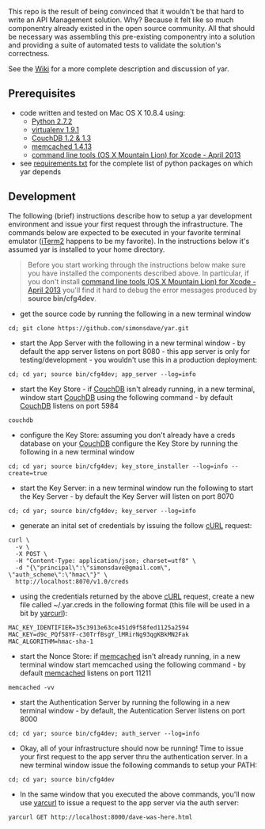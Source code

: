 This repo is the result of being convinced that it wouldn't be that
hard to write an API Management solution. Why? Because it felt like so much
componentry already existed in the open source community. All that should be necessary
was assembling this pre-existing componentry into a solution and
providing a suite of automated tests to validate the solution's correctness. 

See the [Wiki](https://github.com/simonsdave/yar/wiki) for a more complete description and discussion of yar.

Prerequisites 
-------------
* code written and tested on Mac OS X 10.8.4 using:
  * [Python 2.7.2](http://www.python.org/)
  * [virtualenv 1.9.1](https://pypi.python.org/pypi/virtualenv)
  * [CouchDB 1.2 & 1.3](http://couchdb.apache.org/)
  * [memcached 1.4.13](http://memcached.org/)
  * [command line tools (OS X Mountain Lion) for Xcode - April 2013](https://developer.apple.com/downloads/index.action)
* see
[requirements.txt](https://github.com/simonsdave/yar/blob/master/requirements.txt "requirements.txt")
for the complete list of python packages on which yar depends

Development
-----------
The following (brief) instructions describe how to setup a yar development environment and
issue your first request through the infrastructure.
The commands below are expected to be executed in your
favorite terminal emulator ([iTerm2](http://www.iterm2.com/) happens to be my favorite).
In the instructions below it's assumed yar is installed to your home directory.

> Before you start working through the instructions below make sure you
> have installed the components described above. In particular, if you don't install
> [command line tools (OS X Mountain Lion) for Xcode - April 2013](https://developer.apple.com/downloads/index.action)
> you'll find it hard to debug the error messages produced by **source bin/cfg4dev**. 

* get the source code by running the following in a new terminal window

~~~~~
cd; git clone https://github.com/simonsdave/yar.git
~~~~~

* start the App Server with the following in a new terminal window - by default the app
server listens on port 8080 - this app server is only for testing/development - you wouldn't
use this in a production deployment:

~~~~~
cd; cd yar; source bin/cfg4dev; app_server --log=info
~~~~~

* start the Key Store - if [CouchDB](http://couchdb.apache.org/)
isn't already running, in a new terminal, window start
[CouchDB](http://couchdb.apache.org/)
using the following command - by default [CouchDB](http://couchdb.apache.org/)
listens on port 5984

~~~~~
couchdb
~~~~~

* configure the Key Store: assuming you don't already have a creds database on your
[CouchDB](http://couchdb.apache.org/) configure the Key Store
by running the following in a new terminal window

~~~~~
cd; cd yar; source bin/cfg4dev; key_store_installer --log=info --create=true
~~~~~

* start the Key Server: in a new terminal window run the following to start the Key Server - by
default the Key Server will listen on port 8070

~~~~~
cd; cd yar; source bin/cfg4dev; key_server --log=info
~~~~~

* generate an inital set of credentials by issuing the
follow [cURL](http://en.wikipedia.org/wiki/CURL) request:

~~~~~
curl \
  -v \
  -X POST \
  -H "Content-Type: application/json; charset=utf8" \
  -d "{\"principal\":\"simonsdave@gmail.com\", \"auth_scheme\":\"hmac\"}" \
  http://localhost:8070/v1.0/creds
~~~~~

* using the credentials returned by the above [cURL](http://en.wikipedia.org/wiki/CURL)
request, create a new file called ~/.yar.creds
in the following format (this file will be used in a bit by
[yarcurl](https://github.com/simonsdave/yar/wiki/Utilities#yarcurl)):

~~~~~
MAC_KEY_IDENTIFIER=35c3913e63ce451d9f58fed1125a2594
MAC_KEY=d9c_PQf58YF-c30TrfBsgY_lMRirNg93qgKBkMN2Fak
MAC_ALGORITHM=hmac-sha-1
~~~~~

* start the Nonce Store: if [memcached](http://memcached.org/)
isn't already running, in a new terminal window start memcached using
the following command - by default [memcached](http://memcached.org/)
listens on port 11211

~~~~~
memcached -vv
~~~~~

* start the Authentication Server by running the following in a new terminal window - by
default, the Autentication Server listens on port 8000

~~~~~
cd; cd yar; source bin/cfg4dev; auth_server --log=info
~~~~~

* Okay, all of your infrastructure should now be running!
Time to issue your first request to the app server thru the authentication server.
In a new terminal window issue the following commands to setup your PATH:

~~~~~
cd; cd yar; source bin/cfg4dev
~~~~~

* In the same window that you executed the above commands, you'll now use
[yarcurl](https://github.com/simonsdave/yar/wiki/Utilities#yarcurl) 
to issue a request to the app server via the auth server:

~~~~~
yarcurl GET http://localhost:8000/dave-was-here.html
~~~~~

